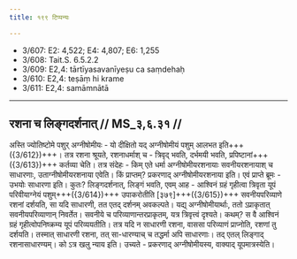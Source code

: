 ```yaml
---
title: १९९ टिप्पन्यः

---
```

- 3/607: E2: 4,522; E4: 4,807; E6: 1,255
- 3/608: Tait.S. 6.5.2.2
- 3/609: E2,4: tārtīyasavanīyeṣu ca saṃdehaḥ
- 3/610: E2,4: teṣāṃ hi krame
- 3/611: E2,4: samāmnātā

____________________________________________


## रशना च लिङ्गदर्शनात् // MS_३,६.३१ //

अस्ति ज्योतिष्टोमे पशुर् अग्नीषोमीयः - यो दीक्षितो यद् अग्नीषोमीयं पशुम् आलभत इति+++({3/612})+++। तत्र रशना श्रूयते, रशनाधर्माश् च - त्रिवृद् भवति, दर्भमयी भवति, प्रपिष्टानां+++({3/613})+++ कर्तव्या चेति। तत्र संदेहः - किम् एते धर्मा अग्नीषोमीयरशनायाः सवनीयरशनायाश् च साधारणाः, उताग्नीषोमीयरशनाया एवेति। किं प्राप्तम्? प्रकरणाद् अग्नीषोमीयरशनाया इति।
एवं प्राप्ते ब्रूमः - उभयोः साधारणा इति। कुतः? लिङ्गदर्शनात्, लिङ्गं भवति, एवम् आह - आश्विनं ग्रहं गृहीत्वा त्रिवृता यूपं परिवीयाग्नेयं पशुम्+++({3/614})+++ उपाकरोतीति [३७९]+++({3/615})+++ सवनीयपरिव्याणे रशनां दर्शयति, सा यदि साधारणी, तत एतद् दर्शनम् अवकल्पते। यद्य् अग्नीषोमीयार्थाः, ततो ऽप्राकृतात् सवनीयपरिव्याणान् निवर्तेत। सवनीये च परिव्याणान्तरप्राकृतम्, यत्र त्रिवृत्त्वं दृश्यते। कथम्? स वै आश्विनं ग्रहं गृहीत्वोपनिष्क्रम्य यूपं परिव्ययतीति। तत्र यदि न साधारणी रशना, वाससा परिव्याणं प्राप्नोति, रशणां तु दर्शयति। तस्मात् साधारणी रशना, तत् सा-धारण्याच् च तद्धर्मा अपि साधारणाः। तद् एतल् लिङ्गाद् रशनासाधारण्यम्। को ऽत्र खलु न्याय इति। उच्यते - प्रकरणाद् अग्नीषोमीयस्य, वाक्याद् यूपमात्रस्येति।
